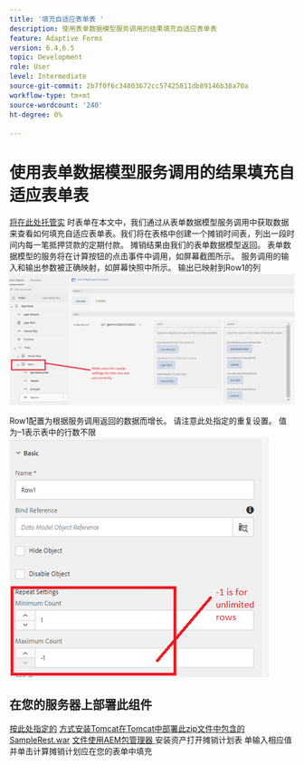 ```yaml
---
title: '填充自适应表单表 '
description: 使用表单数据模型服务调用的结果填充自适应表单表
feature: Adaptive Forms
version: 6.4,6.5
topic: Development
role: User
level: Intermediate
source-git-commit: 2b7f0f6c34803672cc57425811db89146b38a70a
workflow-type: tm+mt
source-wordcount: '240'
ht-degree: 0%

---
```



# 使用表单数据模型服务调用的结果填充自适应表单表

[将在此处托管实](https://forms.enablementadobe.com/content/dam/formsanddocuments/amortization/jcr:content?wcmmode=disabled)
时表单在本文中，我们通过从表单数据模型服务调用中获取数据来查看如何填充自适应表单表。我们将在表格中创建一个摊销时间表，列出一段时间内每一笔抵押贷款的定期付款。 摊销结果由我们的表单数据模型返回。 表单数据模型的服务将在计算按钮的点击事件中调用，如屏幕截图所示。 服务调用的输入和输出参数被正确映射，如屏幕快照中所示。 输出已映射到Row1的列
![clickevent](assets/amortization.PNG)

Row1配置为根据服务调用返回的数据而增长。 请注意此处指定的重复设置。 值为–1表示表中的行数不限
![Row1](assets/rowconfiguration.PNG)

## 在您的服务器上部署此组件

[按此处指定的](/help/forms/ic-print-channel-tutorial/set-up-tomcat.md)
[方式安装Tomcat在Tomcat中部署此zip文件中包含的SampleRest.war](assets/sample-rest.zip)
[文件使用AEM包管理器 ](assets/amortizationschedule.zip) 安装资产打开摊销计划表
[](http://localhost:4502/content/dam/formsanddocuments/amortization/jcr:content?wcmmode=disabled)
单输入相应值并单击计算摊销计划应在您的表单中填充

